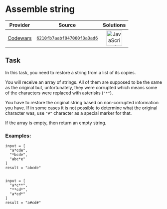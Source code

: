 [_metadata_:generated]: - "true"

# Assemble string

<!-- INFO TABLE BEGIN -->

| Provider                                        | Source                                                                               | Solutions                                                                                                                                                    |
| :---------------------------------------------: | :----------------------------------------------------------------------------------: | :----------------------------------------------------------------------------------------------------------------------------------------------------------: |
| [Codewars](../../../docs/providers/Codewars.md) | [`6210fb7aabf047000f3a3ad6`](https://www.codewars.com/kata/6210fb7aabf047000f3a3ad6) | [<img src="https://res.cloudinary.com/rascaltwo/image/upload/v1631924076/javascript_ehszr7.svg" alt="JavaScript" title="JavaScript" width="50" />](solve.js) |

<!-- INFO TABLE END -->

## Task

In this task, you need to restore a string from a list of its copies.

You will receive an array of strings. All of them are supposed to be the same as the original but, unfortunately, they were corrupted which means some of the characters were replaced with asterisks (`"*"`).

You have to restore the original string based on non-corrupted information you have. If in some cases it is not possible to determine what the original character was, use `"#"` character as a special marker for that.

If the array is empty, then return an empty string.


### Examples:

```
input = [
  "a*cde",
  "*bcde",
  "abc*e"
]
result = "abcde"


input = [
  "a*c**",
  "**cd*",
  "a*cd*"
]
result = "a#cd#"
```
